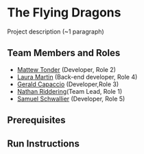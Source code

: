 # The Flying Dragons

Project description (~1 paragraph)

## Team Members and Roles

* [Mattew Tonder](https://github.com/mattonder/mattonder-CIS350-HW2-Tonder.git) (Developer, Role 2) 
* [Laura Martin](https://github.com/lauuramarttin/CIS350-HW2-Martin.git) (Back-end developer, Role 4)
* [Gerald Capaccio](https://github.com/JerryCap/CIS350-HW2-Capaccio.git) (Developer,Role 3)
* [Nathan Riddering](https://github.com/nridd/CIS350-HW2-Riddering.git)(Team Lead, Role 1)
* [Samuel Schwallier](https://github.com/schwalls/CIS350-HW2--Schwallier-) (Developer, Role 5)
## Prerequisites

## Run Instructions

